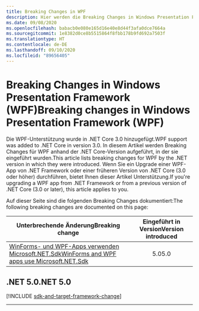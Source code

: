 ```yaml
---
title: Breaking Changes in WPF
description: Hier werden die Breaking Changes in Windows Presentation Framework für .NET Core und .NET 5 aufgelistet.
ms.date: 09/08/2020
ms.openlocfilehash: babacb0e080e165d16e40e8d44f3afa0dce7664a
ms.sourcegitcommit: 1e8382d0ce8b5515864f8fbb178b9fd692a7503f
ms.translationtype: HT
ms.contentlocale: de-DE
ms.lasthandoff: 09/10/2020
ms.locfileid: "89656405"
---
```

# <a name="breaking-changes-in-windows-presentation-framework-wpf"></a><span data-ttu-id="89e70-103">Breaking Changes in Windows Presentation Framework (WPF)</span><span class="sxs-lookup"><span data-stu-id="89e70-103">Breaking changes in Windows Presentation Framework (WPF)</span></span>

<span data-ttu-id="89e70-104">Die WPF-Unterstützung wurde in .NET Core 3.0 hinzugefügt.</span><span class="sxs-lookup"><span data-stu-id="89e70-104">WPF support was added to .NET Core in version 3.0.</span></span> <span data-ttu-id="89e70-105">In diesem Artikel werden Breaking Changes für WPF anhand der .NET Core-Version aufgeführt, in der sie eingeführt wurden.</span><span class="sxs-lookup"><span data-stu-id="89e70-105">This article lists breaking changes for WPF by the .NET version in which they were introduced.</span></span> <span data-ttu-id="89e70-106">Wenn Sie ein Upgrade einer WPF-App von .NET Framework oder einer früheren Version von .NET Core (3.0 oder höher) durchführen, bietet Ihnen dieser Artikel Unterstützung.</span><span class="sxs-lookup"><span data-stu-id="89e70-106">If you're upgrading a WPF app from .NET Framework or from a previous version of .NET Core (3.0 or later), this article applies to you.</span></span>

<span data-ttu-id="89e70-107">Auf dieser Seite sind die folgenden Breaking Changes dokumentiert:</span><span class="sxs-lookup"><span data-stu-id="89e70-107">The following breaking changes are documented on this page:</span></span>

| <span data-ttu-id="89e70-108">Unterbrechende Änderung</span><span class="sxs-lookup"><span data-stu-id="89e70-108">Breaking change</span></span> | <span data-ttu-id="89e70-109">Eingeführt in Version</span><span class="sxs-lookup"><span data-stu-id="89e70-109">Version introduced</span></span> |
| - | :-: |
| [<span data-ttu-id="89e70-110">WinForms- und WPF-Apps verwenden Microsoft.NET.Sdk</span><span class="sxs-lookup"><span data-stu-id="89e70-110">WinForms and WPF apps use Microsoft.NET.Sdk</span></span>](#winforms-and-wpf-apps-use-microsoftnetsdk) | <span data-ttu-id="89e70-111">5.0</span><span class="sxs-lookup"><span data-stu-id="89e70-111">5.0</span></span> |

## <a name="net-50"></a><span data-ttu-id="89e70-112">.NET 5.0</span><span class="sxs-lookup"><span data-stu-id="89e70-112">.NET 5.0</span></span>

[!INCLUDE [sdk-and-target-framework-change](../../../includes/core-changes/windowsforms/5.0/sdk-and-target-framework-change.md)]

***
